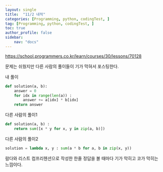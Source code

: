 ```yaml
---
layout: single
title:  "11/2 내적"
categories: [Programming, python, codingTest, ]
tag: [Programming, python, codingTest, ]
toc: true
author_profile: false
sidebar:
    nav: "docs"
---
```


https://school.programmers.co.kr/learn/courses/30/lessons/70128

문제는 쉬웠지만 다른 사람의 풀이들이 기가 막혀서 포스팅한다.

내 풀이

```python
def solution(a, b):
    answer = 0
    for idx in range(len(a)) :
        answer += a[idx] * b[idx]
    return answer
```



다른 사람의 풀이1

```python
def solution(a, b) :
    return sum([x * y for x, y in zip(a, b)])
```



다른 사람의 풀이2

```python
solution = lambda x, y : sum(a * b for a, b in zip(x, y))
```



람다와 리스트 컴프리헨션으로 작성한 한줄 정답을 볼 때마다 기가 막히고 코가 막히는 느낌이다.
